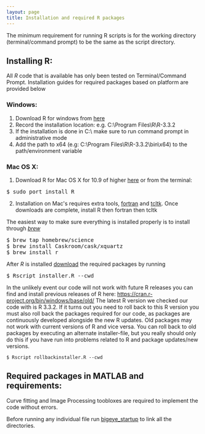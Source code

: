 ```yaml
---
layout: page
title: Installation and required R packages
---
```



The minimum requirement for running R scripts is for the working directory (terminal/command prompt) to be the same as the script directory. 

## Installing R:


All *R* code that is available has only been tested on Terminal/Command Prompt. Installation guides for required packages
based on platform are provided below

### Windows:

1. Download R for windows from [here](https://cran.r-project.org/bin/windows/base/)
2. Record the installation location: e.g. C:\Program Files\R\R-3.3.2
3. If the installation is done in C:\ make sure to run command prompt in administrative mode
4. Add the path to x64 (e.g: C:\Program Files\R\R-3.3.2\bin\x64) to the path/environment variable

### Mac OS X:

1. Download R for Mac OS X for 10.9 of higher [here](https://cran.r-project.org/bin/macosx/R-3.3.2.pkg) or from the terminal: 

<pre>
$ sudo port install R 
</pre>

2. Installation on Mac's requires extra tools, [fortran](https://cran.r-project.org/bin/macosx/tools/gfortran-4.2.3.pkg) and [tcltk](https://cran.r-project.org/bin/macosx/tools/tcltk-8.5.5-x11.pkg). Once downloads are complete, install R then fortran then tcltk

The easiest way to make sure everything is installed properly is to install through [*brew*](http://www.howtogeek.com/211541/homebrew-for-os-x-easily-installs-desktop-apps-and-terminal-utilities/)


<pre>
$ brew tap homebrew/science
$ brew install Caskroom/cask/xquartz
$ brew install r
</pre>

After *R* is installed [download](https://github.com/maciverlab/bigeye/blob/master/data/paleo/installer.R) the required packages by running 


<pre>
$ Rscript installer.R --cwd
</pre>

In the unlikely event our code will not work with future R releases you can find and install previous releases of R here: https://cran.r-project.org/bin/windows/base/old/ The latest R version we checked our code with is R 3.3.2. If it turns out you need to roll back to this R version you must also roll back the packages required for our code, as packages are continuously developed alongside the new R updates. Old packages may not work with current versions of R and vice versa. You can roll back to old packages by executing an alternate installer-file, but you really should only do this if you have run into problems related to R and package updates/new versions.

```$ Rscript rollbackinstaller.R --cwd
```

## Required packages in MATLAB and requirements:


Curve fitting and Image Processing toobloxes are required to implement the code without errors.

Before running any individual file run [bigeye_startup](https://github.com/maciverlab/bigeye/blob/master/bigeye_startup.m) to link all the directories. 
